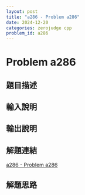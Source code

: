 ```yaml
---
layout: post
title: "a286 - Problem a286"
date: 2024-12-20
categories: zerojudge cpp
problem_id: a286
---
```


# Problem a286

## 題目描述



## 輸入說明



## 輸出說明



## 解題連結

[a286 - Problem a286](https://zerojudge.tw/ShowProblem?problemid=a286)

## 解題思路

